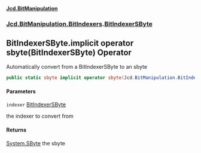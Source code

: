 ﻿#### [Jcd.BitManipulation](index.md 'index')

### [Jcd.BitManipulation.BitIndexers](Jcd.BitManipulation.BitIndexers.md 'Jcd.BitManipulation.BitIndexers').[BitIndexerSByte](Jcd.BitManipulation.BitIndexers.BitIndexerSByte.md 'Jcd.BitManipulation.BitIndexers.BitIndexerSByte')

## BitIndexerSByte.implicit operator sbyte(BitIndexerSByte) Operator

Automatically convert from a BitIndexerSByte to an sbyte

```csharp
public static sbyte implicit operator sbyte(Jcd.BitManipulation.BitIndexers.BitIndexerSByte indexer);
```

#### Parameters

<a name='Jcd.BitManipulation.BitIndexers.BitIndexerSByte.op_Implicitsbyte(Jcd.BitManipulation.BitIndexers.BitIndexerSByte).indexer'></a>

`indexer` [BitIndexerSByte](Jcd.BitManipulation.BitIndexers.BitIndexerSByte.md 'Jcd.BitManipulation.BitIndexers.BitIndexerSByte')

the indexer to convert from

#### Returns

[System.SByte](https://docs.microsoft.com/en-us/dotnet/api/System.SByte 'System.SByte')
the sbyte
